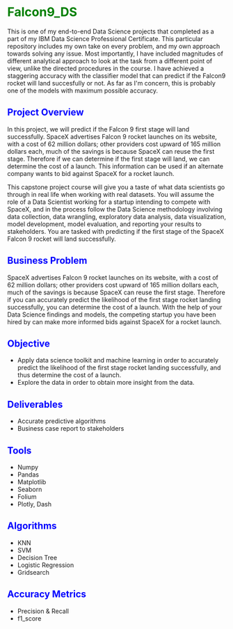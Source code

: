 # <font color="green"> Falcon9_DS </font>

This is one of my end-to-end Data Science projects that completed as a part of my IBM Data Science Professional Certificate. This particular repository includes my own take on every problem, and my own approach towards solving any issue. Most importantly, I have included magnitudes of different analytical approach to look at the task from a different point of view, unlike the directed procedures in the course. I have achieved a staggering accuracy with the classifier model that can predict if the Falcon9 rocket will land succesfully or not. As far as I'm concern, this is probably one of the models with maximum possible accuracy. 

## <font color="blue"> Project Overview </font>

In this project, we will predict if the Falcon 9 first stage will land successfully. SpaceX advertises Falcon 9 rocket launches on its website, with a cost of 62 million dollars; other providers cost upward of 165 million dollars each, much of the savings is because SpaceX can reuse the first stage. Therefore if we can determine if the first stage will land, we can determine the cost of a launch. This information can be used if an alternate company wants to bid against SpaceX for a rocket launch.

This capstone project course will give you a taste of what data scientists go through in real life when working with real datasets. You will assume the role of a Data Scientist working for a startup intending to compete with SpaceX, and in the process follow the Data Science methodology involving data collection, data wrangling, exploratory data analysis, data visualization, model development, model evaluation, and reporting your results to stakeholders. You are tasked with predicting if the first stage of the SpaceX Falcon 9 rocket will land successfully.

## <font color="blue"> Business Problem </font>

SpaceX advertises Falcon 9 rocket launches on its website, with a cost of 62 million dollars; other providers cost upward of 165 million dollars each, much of the savings is because SpaceX can reuse the first stage. Therefore if you can accurately predict the likelihood of the first stage rocket landing successfully, you can determine the cost of a launch. With the help of your Data Science findings and models, the competing startup you have been hired by can make more informed bids against SpaceX for a rocket launch.

## <font color="blue"> Objective </font>

   * Apply data science toolkit and machine learning in order to accurately predict the likelihood of the first stage rocket landing successfully, and thus determine the cost of a launch.
   * Explore the data in order to obtain more insight from the data.

## <font color="blue"> Deliverables </font>
  
  * Accurate predictive algorithms
  * Business case report to stakeholders
  
## <font color="blue"> Tools </font>
  * Numpy
  * Pandas
  * Matplotlib
  * Seaborn
  * Folium
  * Plotly, Dash
  
##  <font color="blue"> Algorithms </font>
  * KNN
  * SVM
  * Decision Tree
  * Logistic Regression
  * Gridsearch
  
## <font color="blue"> Accuracy Metrics </font>
  * Precision & Recall
  * f1_score
  
